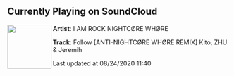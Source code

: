 ## Currently Playing on SoundCloud

[<img align="left" width="100" src="https://i1.sndcdn.com/artworks-bBUXsyeA3kXTfYgc-0PsQ8w-t50x50.jpg">](https://soundcloud.com/nightcorewh0re-rock/follow-anti-nightcore-whore-remix-kito-zhu-jeremih)

**Artist**: I AM ROCK NIGHTCØRE WHØRE 

**Track**: Follow [ANTI-NIGHTCØRE WHØRE REMIX] Kito, ZHU & Jeremih

Last updated at 08/24/2020 11:40
